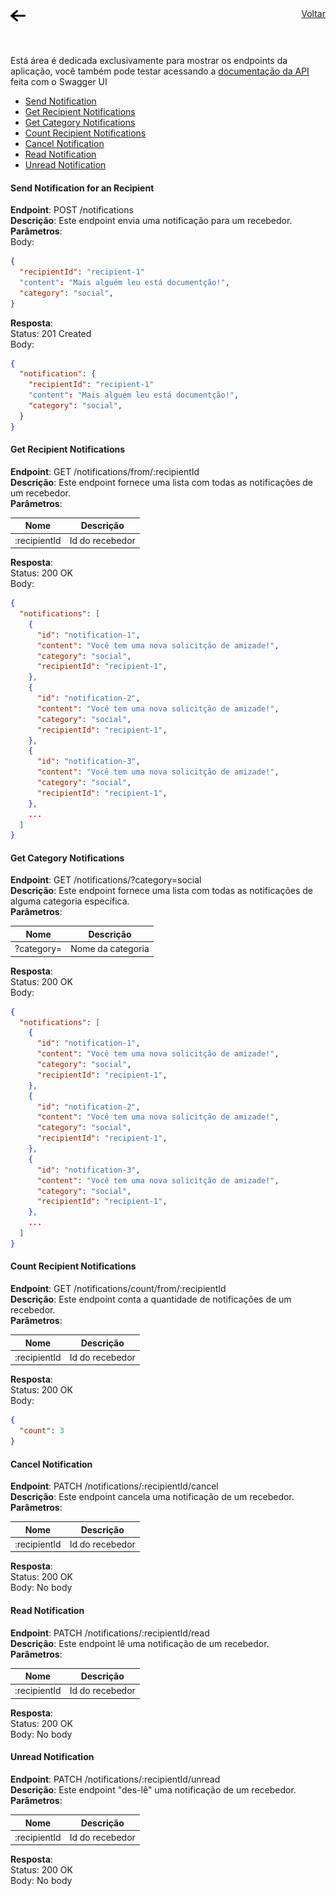 <a href="../README.md" style="display: flex; flex-direction: row; justify-content: space-between; margin-bottom: 20px;">
    <img src="./assets/images/arrow-left-solid.svg" width="24" height="24" />
    Voltar
</a>

<br />

Está área é dedicada exclusivamente para mostrar os endpoints da aplicação, você também pode testar acessando a [documentação da API](https://notifications-service-a6et.onrender.com/docs) feita com o Swagger UI

- [Send Notification](#send-notification-for-an-recipient)
- [Get Recipient Notifications](#get-recipient-notifications)
- [Get Category Notifications](#get-category-notifications)
- [Count Recipient Notifications](#count-recipient-notifications)
- [Cancel Notification](#cancel-notification)
- [Read Notification](#read-notification)
- [Unread Notification](#unread-notification)

#### Send Notification for an Recipient
**Endpoint**: POST /notifications  
**Descrição**: Este endpoint envia uma notificação para um recebedor.  
**Parâmetros**:  
Body:
```json
{
  "recipientId": "recipient-1"
  "content": "Mais alguém leu está documentção!",
  "category": "social",
}
```

**Resposta**:  
Status: 201 Created  
Body: 
```json
{
  "notification": {
    "recipientId": "recipient-1"
    "content": "Mais alguém leu está documentção!",
    "category": "social",
  }
}
```

#### Get Recipient Notifications

**Endpoint**: GET /notifications/from/:recipientId  
**Descrição**: Este endpoint fornece uma lista com todas as notificações de um recebedor.  
**Parâmetros**: 

|Nome| Descrição |
|--- | --------- |
|:recipientId | Id do recebedor  |

**Resposta**:  
Status: 200 OK  
Body: 
```json
{
  "notifications": [
    {
      "id": "notification-1",
      "content": "Você tem uma nova solicitção de amizade!",
      "category": "social",
      "recipientId": "recipient-1",
    },
    {
      "id": "notification-2",
      "content": "Você tem uma nova solicitção de amizade!",
      "category": "social",
      "recipientId": "recipient-1",
    },
    {
      "id": "notification-3",
      "content": "Você tem uma nova solicitção de amizade!",
      "category": "social",
      "recipientId": "recipient-1",
    },
    ...
  ]
}
```

#### Get Category Notifications

**Endpoint**: GET /notifications/?category=social  
**Descrição**: Este endpoint fornece uma lista com todas as notificações de alguma categoria específica.  
**Parâmetros**: 

|Nome| Descrição |
|--- | --------- |
|?category= | Nome da categoria  |

**Resposta**:  
Status: 200 OK  
Body: 
```json
{
  "notifications": [
    {
      "id": "notification-1",
      "content": "Você tem uma nova solicitção de amizade!",
      "category": "social",
      "recipientId": "recipient-1",
    },
    {
      "id": "notification-2",
      "content": "Você tem uma nova solicitção de amizade!",
      "category": "social",
      "recipientId": "recipient-1",
    },
    {
      "id": "notification-3",
      "content": "Você tem uma nova solicitção de amizade!",
      "category": "social",
      "recipientId": "recipient-1",
    },
    ...
  ]
}
```

#### Count Recipient Notifications
**Endpoint**: GET /notifications/count/from/:recipientId  
**Descrição**: Este endpoint conta a quantidade de notificações de um recebedor.  
**Parâmetros**:

|Nome| Descrição |
|--- | --------- |
|:recipientId | Id do recebedor  |

**Resposta**:  
Status: 200 OK  
Body: 
```json
{
  "count": 3
}
```

#### Cancel Notification
**Endpoint**: PATCH /notifications/:recipientId/cancel  
**Descrição**: Este endpoint cancela uma notificação de um recebedor.  
**Parâmetros**:

|Nome| Descrição |
|--- | --------- |
|:recipientId | Id do recebedor  |

**Resposta**:  
Status: 200 OK  
Body: No body

#### Read Notification
**Endpoint**: PATCH /notifications/:recipientId/read  
**Descrição**: Este endpoint lê uma notificação de um recebedor.  
**Parâmetros**:

|Nome| Descrição |
|--- | --------- |
|:recipientId | Id do recebedor  |

**Resposta**:  
Status: 200 OK  
Body: No body

#### Unread Notification
**Endpoint**: PATCH /notifications/:recipientId/unread  
**Descrição**: Este endpoint "des-lê" uma notificação de um recebedor.  
**Parâmetros**:

|Nome| Descrição |
|--- | --------- |
|:recipientId | Id do recebedor  |

**Resposta**:  
Status: 200 OK  
Body: No body
